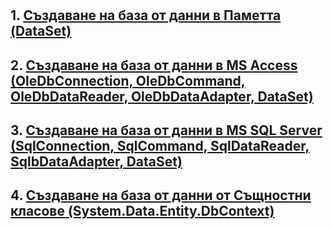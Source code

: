 # 
## 1. [Създаване на база от данни в Паметта (DataSet)]()
## 2. [Създаване на база от данни в MS Access (OleDbConnection, OleDbCommand, OleDbDataReader, OleDbDataAdapter, DataSet)](https://github.com/vakovsky/11/blob/main/%D0%A1%D1%8A%D0%B7%D0%B4%D0%B0%D0%B2%D0%B0%D0%BD%D0%B5%20%D0%BD%D0%B0%20%D0%B1%D0%B0%D0%B7%D0%B0%20%D0%BE%D1%82%20%D0%B4%D0%B0%D0%BD%D0%BD%D0%B8%20%D0%B2%20MS%20Access.docx?raw=true)
## 3. [Създаване на база от данни в MS SQL Server (SqlConnection, SqlCommand, SqlDataReader, SqlbDataAdapter, DataSet)](https://github.com/vakovsky/11/blob/main/%D0%A1%D1%8A%D0%B7%D0%B4%D0%B0%D0%B2%D0%B0%D0%BD%D0%B5%20%D0%BD%D0%B0%20%D0%B1%D0%B0%D0%B7%D0%B0%20%D0%BE%D1%82%20%D0%B4%D0%B0%D0%BD%D0%BD%D0%B8%20%D0%B2%20MS.docx?raw=true)
## 4. [Създаване на база от данни от Същностни класове (System.Data.Entity.DbContext)]()

